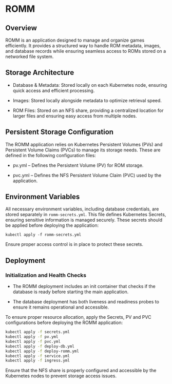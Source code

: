 # ROMM

## Overview

ROMM is an application designed to manage and organize games efficiently.
It provides a structured way to handle ROM metadata, images, and database
records while ensuring seamless access to ROMs stored on a networked file system.

## Storage Architecture

* Database & Metadata: Stored locally on each Kubernetes node, ensuring
quick access and efficient processing.

* Images: Stored locally alongside metadata to optimize retrieval speed.

* ROM Files: Stored on an NFS share, providing a centralized location for
larger files and ensuring easy access from multiple nodes.

## Persistent Storage Configuration

The ROMM application relies on Kubernetes Persistent Volumes (PVs) and
Persistent Volume Claims (PVCs) to manage its storage needs.
These are defined in the following configuration files:

* pv.yml – Defines the Persistent Volume (PV) for ROM storage.

* pvc.yml – Defines the NFS Persistent Volume Claim (PVC) used by the application.

## Environment Variables

All necessary environment variables, including database credentials,
are stored separately in `romm-secrets.yml`. This file defines Kubernetes Secrets,
ensuring sensitive information is managed securely.
These secrets should be applied before deploying the application:

`kubectl apply -f romm-secrets.yml`

Ensure proper access control is in place to protect these secrets.

## Deployment

### Initialization and Health Checks

* The ROMM deployment includes an init container that checks if the database is ready before starting the main application.

* The database deployment has both liveness and readiness probes to ensure it remains operational and accessible.

To ensure proper resource allocation, apply the Secrets, PV and PVC configurations
before deploying the ROMM application:

```sh
kubectl apply -f secrets.yml
kubectl apply -f pv.yml
kubectl apply -f pvc.yml
kubectl apply -f deploy-db.yml
kubectl apply -f deploy-romm.yml
kubectl apply -f service.yml
kubectl apply -f ingress.yml
```

Ensure that the NFS share is properly configured and accessible by
the Kubernetes nodes to prevent storage access issues.
